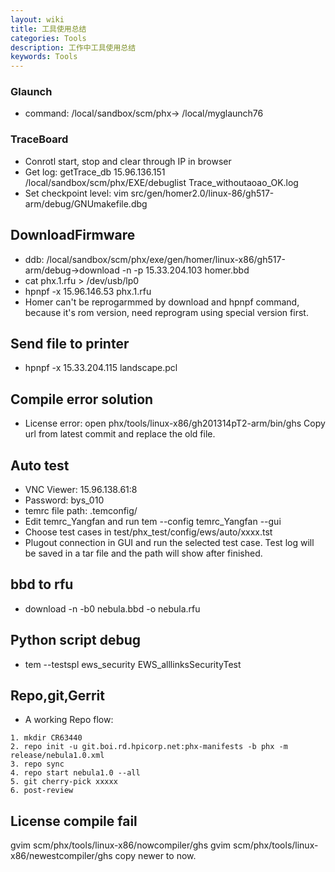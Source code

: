 ```yaml
---
layout: wiki
title: 工具使用总结
categories: Tools
description: 工作中工具使用总结
keywords: Tools
---
```


### Glaunch  

* command: /local/sandbox/scm/phx-> /local/myglaunch76  

### TraceBoard  
* Conrotl start, stop and clear through IP in browser  
* Get log: getTrace_db 15.96.136.151 /local/sandbox/scm/phx/EXE/debuglist Trace_withoutaoao_OK.log
* Set checkpoint level: vim src/gen/homer2.0/linux-86/gh517-arm/debug/GNUmakefile.dbg

## DownloadFirmware  
* ddb: /local/sandbox/scm/phx/exe/gen/homer/linux-x86/gh517-arm/debug->download -n -p 15.33.204.103 homer.bbd  
* cat phx.1.rfu > /dev/usb/lp0
* hpnpf -x 15.96.146.53 phx.1.rfu
* Homer can't be reprogarmmed by download and hpnpf command, because it's rom version, need reprogram using special version first.

## Send file to printer
* hpnpf -x 15.33.204.115 landscape.pcl

## Compile error solution
* License error: open phx/tools/linux-x86/gh201314pT2-arm/bin/ghs  Copy url from latest commit and replace the old file.

## Auto test  
* VNC Viewer: 15.96.138.61:8
* Password: bys_010
* temrc file path: .temconfig/
* Edit temrc_Yangfan and run tem --config temrc_Yangfan --gui
* Choose test cases in test/phx_test/config/ews/auto/xxxx.tst
* Plugout connection in GUI and run the selected test case. Test log will be saved in a tar file and the path will show after finished.

## bbd to rfu
* download -n -b0 nebula.bbd -o nebula.rfu

## Python script debug
* tem --testspl ews_security EWS_alllinksSecurityTest

## Repo,git,Gerrit
* A working Repo flow:
```
1. mkdir CR63440
2. repo init -u git.boi.rd.hpicorp.net:phx-manifests -b phx -m release/nebula1.0.xml
3. repo sync
4. repo start nebula1.0 --all
5. git cherry-pick xxxxx
6. post-review
```    
## License compile fail    
 gvim scm/phx/tools/linux-x86/nowcompiler/ghs
 gvim scm/phx/tools/linux-x86/newestcompiler/ghs
 copy newer to now.
